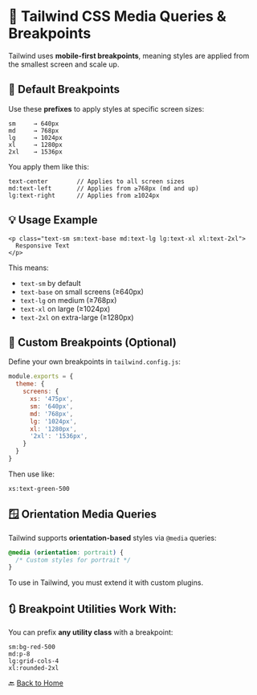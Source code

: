 # 📱 Tailwind CSS Media Queries & Breakpoints

Tailwind uses **mobile-first breakpoints**, meaning styles are applied from the smallest screen and scale up.



## 📏 Default Breakpoints

Use these **prefixes** to apply styles at specific screen sizes:

```
sm     → 640px
md     → 768px
lg     → 1024px
xl     → 1280px
2xl    → 1536px
```

You apply them like this:

```
text-center        // Applies to all screen sizes
md:text-left       // Applies from ≥768px (md and up)
lg:text-right      // Applies from ≥1024px
```



## 💡 Usage Example

```
<p class="text-sm sm:text-base md:text-lg lg:text-xl xl:text-2xl">
  Responsive Text
</p>
```

This means:

* `text-sm` by default
* `text-base` on small screens (≥640px)
* `text-lg` on medium (≥768px)
* `text-xl` on large (≥1024px)
* `text-2xl` on extra-large (≥1280px)



## 🧩 Custom Breakpoints (Optional)

Define your own breakpoints in `tailwind.config.js`:

```js
module.exports = {
  theme: {
    screens: {
      xs: '475px',
      sm: '640px',
      md: '768px',
      lg: '1024px',
      xl: '1280px',
      '2xl': '1536px',
    }
  }
}
```

Then use like:

```
xs:text-green-500
```



## 🪟 Orientation Media Queries

Tailwind supports **orientation-based** styles via `@media` queries:

```css
@media (orientation: portrait) {
  /* Custom styles for portrait */
}
```

To use in Tailwind, you must extend it with custom plugins.



## 🔃 Breakpoint Utilities Work With:

You can prefix **any utility class** with a breakpoint:

```
sm:bg-red-500
md:p-8
lg:grid-cols-4
xl:rounded-2xl
```




🔙 [Back to Home](../README.md)

